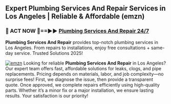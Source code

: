 ## Expert Plumbing Services And Repair Services in Los Angeles | Reliable & Affordable (emzn)  

<h3>🚿 ACT NOW 🌟==►► <a href="https://tinyurl.com/2ne6vx2x" rel="nofollow">Plumbing Services And Repair 24/7</a></h3>

**Plumbing Services And Repair** provides top-notch plumbing services in Los Angeles. From repairs to installations, enjoy free consultations + same-day service. Trusted Solutions 2025!

[![emzn](https://i.imgur.com/4PFF4AK.jpeg)](https://tinyurl.com/2ne6vx2x)
Looking for reliable **Plumbing Services And Repair** in Los Angeles? Our expert team offers fast, affordable solutions for leaks, clogs, and pipe replacements. Pricing depends on materials, labor, and job complexity—no surprise fees! First, we diagnose the issue, then provide a transparent quote. Once approved, we complete repairs efficiently using high-quality parts. Whether it’s a minor fix or a major installation, we ensure lasting results. Your satisfaction is our priority!
